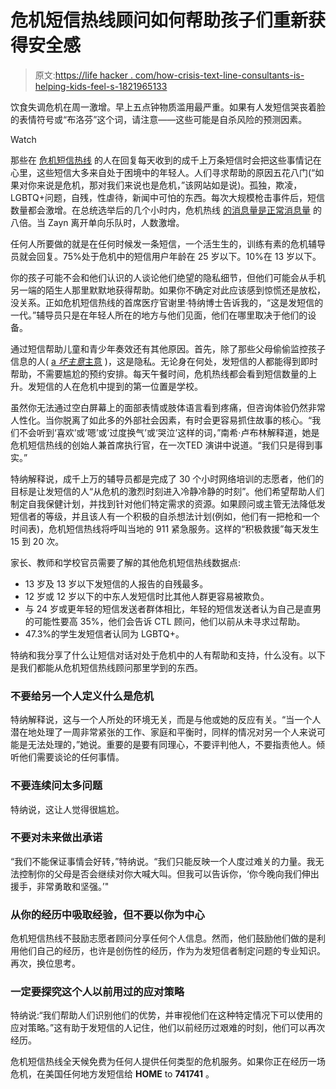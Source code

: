 # 危机短信热线顾问如何帮助孩子们重新获得安全感

> 原文:[https://life hacker . com/how-crisis-text-line-consultants-is-helping-kids-feel-s-1821965133](https://lifehacker.com/how-crisis-text-line-counselors-are-helping-kids-feel-s-1821965133)

饮食失调危机在周一激增。早上五点钟物质滥用最严重。如果有人发短信哭丧着脸的表情符号或“布洛芬”这个词，请注意——这些可能是自杀风险的预测因素。

Watch

那些在 [危机短信热线](https://www.crisistextline.org/) 的人在回复每天收到的成千上万条短信时会把这些事情记在心里，这些短信大多来自处于困境中的年轻人。人们寻求帮助的原因五花八门(“如果对你来说是危机，那对我们来说也是危机，”该网站如是说)。孤独，欺凌，LGBTQ+问题，自残，性虐待，新闻中可怕的东西。每次大规模枪击事件后，短信数量都会激增。在总统选举后的几个小时内，危机热线 [的消息量是正常消息量](http://ktla.com/2016/11/11/calls-to-crisis-suicide-prevention-hotlines-spike-after-election-day/) 的八倍。当 Zayn 离开单向乐队时，人数激增。

任何人所要做的就是在任何时候发一条短信，一个活生生的，训练有素的危机辅导员就会回复。75%处于危机中的短信用户年龄在 25 岁以下。10%在 13 岁以下。

你的孩子可能不会和他们认识的人谈论他们绝望的隐私细节，但他们可能会从手机另一端的陌生人那里默默地获得帮助。如果你不确定对此应该感到惊慌还是放松，没关系。正如危机短信热线的首席医疗官谢里·特纳博士告诉我的，“这是发短信的一代。”辅导员只是在年轻人所在的地方与他们见面，他们在哪里取决于他们的设备。

通过短信帮助儿童和青少年奏效还有其他原因。首先，除了那些父母偷偷监控孩子信息的人( [a *坏主意*主意](https://lifehacker.com/dont-use-an-app-to-check-if-your-kids-are-sexting-1820163279) )，这是隐私。无论身在何处，发短信的人都能得到即时帮助，不需要尴尬的预约安排。每天午餐时间，危机热线都会看到短信数量的上升。发短信的人在危机中提到的第一位置是学校。

虽然你无法通过空白屏幕上的面部表情或肢体语言看到疼痛，但咨询体验仍然非常人性化。当你脱离了如此多的外部社会因素，有时会更容易抓住故事的核心。“我们不会听到‘喜欢’或‘嗯’或‘过度换气’或‘哭泣’这样的词，”南希·卢布林解释道，她是危机短信热线的创始人兼首席执行官，在一次TED 演讲中说道。“我们只是得到事实。”

特纳解释说，成千上万的辅导员都是完成了 30 个小时网络培训的志愿者，他们的目标是让发短信的人“从危机的激烈时刻进入冷静冷静的时刻”。他们希望帮助人们制定自我保健计划，并找到针对他们特定需求的资源。如果顾问或主管无法降低发短信者的等级，并且该人有一个积极的自杀想法计划(例如，他们有一把枪和一个时间表)，危机短信热线将呼叫当地的 911 紧急服务。这样的“积极救援”每天发生 15 到 20 次。

家长、教师和学校官员需要了解的其他危机短信热线数据点:

*   13 岁及 13 岁以下发短信的人报告的自残最多。
*   12 岁或 12 岁以下的中东人发短信时比其他人群更容易被欺负。
*   与 24 岁或更年轻的短信发送者群体相比，年轻的短信发送者认为自己是直男的可能性要高 35%，他们会告诉 CTL 顾问，他们以前从未寻求过帮助。
*   47.3%的学生发短信者认同为 LGBTQ+。

特纳和我分享了什么让短信对话对处于危机中的人有帮助和支持，什么没有。以下是我们都能从危机短信热线顾问那里学到的东西。

### 不要给另一个人定义什么是危机

特纳解释说，这与一个人所处的环境无关，而是与他或她的反应有关。“当一个人潜在地处理了一周非常紧张的工作、家庭和平衡时，同样的情况对另一个人来说可能是无法处理的，”她说。重要的是要有同理心，不要评判他人，不要指责他人。倾听他们需要谈论的任何事情。

### 不要连续问太多问题

特纳说，这让人觉得很尴尬。

### 不要对未来做出承诺

“我们不能保证事情会好转，”特纳说。“我们只能反映一个人度过难关的力量。我无法控制你的父母是否会继续对你大喊大叫。但我可以告诉你，‘你今晚向我们伸出援手，非常勇敢和坚强。’"

### 从你的经历中吸取经验，但不要以你为中心

危机短信热线不鼓励志愿者顾问分享任何个人信息。然而，他们鼓励他们做的是利用他们自己的经历，也许是创伤性的经历，作为为发短信者制定问题的专业知识。再次，换位思考。

### 一定要探究这个人以前用过的应对策略

特纳说:“我们帮助人们识别他们的优势，并审视他们在这种特定情况下可以使用的应对策略。”这有助于发短信的人记住，他们以前经历过艰难的时刻，他们可以再次经历。

危机短信热线全天候免费为任何人提供任何类型的危机服务。如果你正在经历一场危机，在美国任何地方发短信给 **HOME** to **741741** 。